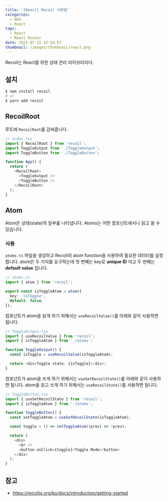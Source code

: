 ```yaml
---
title: '[React] Recoil 사용법'
categories:
  - Web
  - React
tags:
  - React
  - React Router
date: 2022-07-25 22:54:57
thumbnail: /images/thumbnail/react.png
---
```


Recoil는 React를 위한 상태 관리 라이브러리다.

## 설치

```bash
$ npm install recoil
# or
$ yarn add recoil
```

## RecoilRoot

루트에 `RecoilRoot`를 감싸줍니다.

```ts
// index.tsx
import { RecoilRoot } from 'recoil';
import ToggleOutput from './ToggleOutput';
import ToggleButton from './ToggleButton';

function App() {
  return (
    <RecoilRoot>
      <ToggleOutput />
      <ToggleButton />
    </RecoilRoot>
  );
}
```

## Atom

Atom은 상태(state)의 일부를 나타냅니다. Atoms는 어떤 컴포넌트에서나 읽고 쓸 수 있습니다.

### 사용

`atoms.ts` 파일을 생성하고 Recoil의 atom function을 사용하여 필요한 데이터를 설정합니다.
atom은 두 가지를 요구하는데 첫 번째는 key로 **unique ID** 이고 두 번째는 **default value** 입니다.

```ts
// atoms.ts
import { atom } from 'recoil';

export const isToggleAtom = atom({
  key: 'isToggle',
  default: false,
});
```

컴포넌트가 atom을 읽게 하기 위해서는 `useRecoilValue()`를 아래와 같이 사용하면 됩니다.

```ts
// ToggleOutput.tsx
import { useRecoilValue } from 'recoil';
import { isToggleAtom } from './atoms';

function ToggleOutput() {
  const isToggle = useRecoilValue(isToggleAtom);

  return <div>Toggle state: {isToggle}</div>;
}
```

컴포넌트가 atom을 쓰게 하기 위해서는 `useSetRecoilState()`를 아래와 같이 사용하면 됩니다.
atom을 읽고 쓰게 하기 위해서는 `useRecoilState()`를 사용하면 됩니다.

```ts
// ToggleButton.tsx
import { useSetRecoilState } from 'recoil';
import { isToggleAtom } from './atoms';

function ToggleButton() {
  const setToggleAtom = useSetRecoilState(isToggleAtom);

  const toggle = () => setToggleAtom((prev) => !prev);

  return (
    <div>
      <br />
      <button onClick={toggle}>Toggle Mode</button>
    </div>
  );
}
```

## 참고

- https://recoiljs.org/ko/docs/introduction/getting-started

